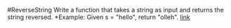 #ReverseString
Write a function that takes a string as input and returns the string reversed.
*Example:
Given s = "hello", return "olleh".
  [link](https://leetcode.com/problems/reverse-string/ "With a Title")
